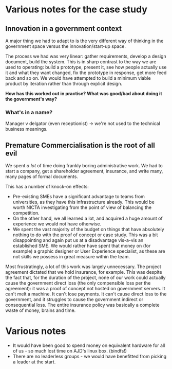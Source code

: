 Various notes for the case study
================================

Innovation in a government context
----------------------------------

A major thing we had to adapt to is the very different way of thinking in the government space versus the innovation/start-up space.

The process we had was very linear: gather requirements, develop a design document, build the system. This is in sharp contrast to the way we are used to operating: build a prototype, present it, see how people actually use it and what they want changed, fix the prototype in response, get more feed back and so on. We would have attempted to build a minimum viable product by iteration rather than through explicit design.

**How has this worked out in practise? What was good/bad about doing it the government's way?**

### What's in a name?
Manager v delgator (even receptionist) -> we're not used to the technical business meanings.

## Premature Commercialisation is the root of all evil ##
We spent *a lot* of time doing frankly boring administrative work. We had to start a company, get a shareholder agreement, insurance, and write many, many pages of formal documents.

This has a number of knock-on effects:
 + Pre-existing SMEs have a significant advantage to teams from universities, as they have this infrastructure already. This would be worth NICTA investigating from the point of view of balancing the competition.
 + On the other hand, we all learned a lot, and acquired a huge amount of experience we would not have otherwise.
 + We spent the vast majority of the budget on things that have absolutely nothing to do with the proof of concept or case study. This was a bit disappointing and again put us at a disadvantage vis-a-vis an established SME. We would rather have spent that money on (for example) a graphic designer or User Experience specialist, as these are not skills we possess in great measure within the team.


Most frustratingly, a lot of this work was largely unnecessary. The project agreement dictated that we hold insurance, for example. This was despite the fact that, for the duration of the project, none of our work could actually cause the government direct loss (the only compensible loss per the agreement): it was a proof of concept not hosted on government servers. It can't melt a machine. It can't lose payments. It can't cause direct loss to the government, and it struggles to cause the government indirect or consequential loss. The entire insurance policy was basically a complete waste of money, brains and time.

# Various notes

 * It would have been good to spend money on equivalent hardware for all of us - so much lost time on AJD's linux box. (bindfs!)
 * There are no leaderless groups - we would have benefitted from picking a leader at the start.
